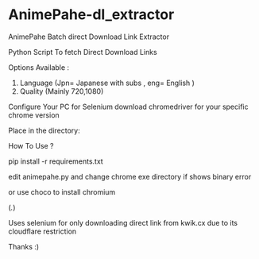 # AnimePahe-dl_extractor
AnimePahe Batch direct Download Link Extractor


Python Script To fetch Direct Download Links 

Options Available :
 1. Language (Jpn= Japanese with subs , eng= English )
 2. Quality (Mainly 720,1080)

Configure Your PC for Selenium 
download chromedriver for your specific chrome version 

Place in the directory:

How To Use ?

pip install -r requirements.txt

edit animepahe.py and change chrome exe directory if shows binary error 

or use choco to install chromium

(_._)

Uses selenium for only downloading direct link from kwik.cx 
due to its cloudflare restriction

Thanks :)
